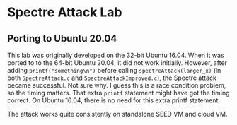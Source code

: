# Spectre Attack Lab


## Porting to Ubuntu 20.04 

This lab was originally developed on the 32-bit Ubuntu 16.04. When it was ported to
to the 64-bit Ubuntu 20.04, it did not work initially. However, after adding
`printf("something\n")` before calling `spectreAttack(larger_x)` (in both
`SpectreAttack.c` and `SpectreAttackImproved.c`), the Spectre attack became
successful. Not sure why. I guess this is a race condition problem, so the
timing matters. That extra `printf` statement might have got the timing correct.
On Ubuntu 16.04, there is no need for this extra printf statement. 


The attack works quite consistently on standalone SEED VM and cloud VM. 
